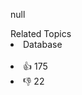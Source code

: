 null<div><div>Related Topics</div><div><li>Database</li></div></div><br><div><li>👍 175</li><li>👎 22</li></div>